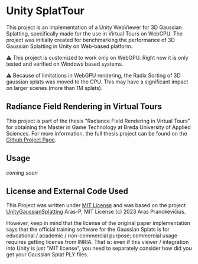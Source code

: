 # Unity SplatTour
This project is an implementation of a Unity WebViewer for 3D Gaussian Splatting, specifically made for the use in Virtual Tours on WebGPU. The project was initially created for benchmarking the performance of 3D Gaussian Splatting in Unity on Web-based platform.

:warning: This project is customized to work only on WebGPU. Right now it is only tested and verified on Windows based systems.

:warning: Because of limitations in WebGPU rendering, the Radix Sorting of 3D gaussian splats was moved to the CPU. This may have a significant impact on larger scenes (more than 1M splats).

## Radiance Field Rendering in Virtual Tours
This project is part of the thesis "Radiance Field Rendering in Virtual Tours" for obtaining the Master in Game Technology at Breda University of Applied Sciences. For more information, the full thesis project can be found on the [Github Project Page](https://friesboury.github.io/splattour).

## Usage

*coming soon*

## License and External Code Used
This Project was written under [MIT License](/LICENSE.md) and was based on the project [UnityGaussianSplatting](https://github.com/aras-p/UnityGaussianSplatting) Aras-P, MIT License (c) 2023 Aras Pranckevičius.

However, keep in mind that the license of the original paper implementation says that the official training software for the Gaussian Splats is for educational / academic / non-commercial purpose; commercial usage requires getting license from INRIA. That is: even if this viewer / integration into Unity is just "MIT license", you need to separately consider how did you get your Gaussian Splat PLY files.